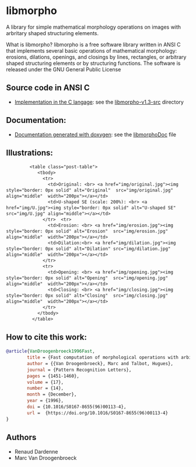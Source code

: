 # libmorpho
A library for simple mathematical morphology operations on images with arbritary shaped structuring elements. 

What is libmorpho?
libmorpho is a free software library written in ANSI C that implements several basic operations of mathematical morphology: erosions, dilations, openings, and closings by lines, rectangles, or arbitrary shaped structuring elements or by structuring functions. The software is released under the GNU General Public License

## Source code in ANSI C
- [Implementation in the C langage](libmorpho-v1.3-src): see the [libmorpho-v1.3-src](libmorpho-v1.3-src) directory

## Documentation: 
- [Documentation generated with doxygen](libmorphoDoc/index.html): see the [libmorphoDoc](libmorphoDoc/index.html) file

## Illustrations: 
             <table class="post-table">
                <tbody>
                  <tr>
                    <td>Original: <br> <a href="img/original.jpg"><img style="border: 0px solid" alt="Original"  src="img/original.jpg" align="middle"  width="200px"></a></td>
                    <td>U-shaped SE (scale: 200%): <br> <a href="img/U.jpg"><img style="border: 0px solid" alt="U-shaped SE" src="img/U.jpg" align="middle"></a></td>
                  </tr>  <tr>
                    <td>Erosion: <br> <a href="img/erosion.jpg"><img style="border: 0px solid" alt="Erosion"  src="img/erosion.jpg" align="middle"  width="200px"></a></td>
                    <td>Dilation:<br> <a href="img/dilation.jpg"><img style="border: 0px solid" alt="Dilation" src="img/dilation.jpg" align="middle"  width="200px"></a></td>
                  </tr>
                  <tr>
                    <td>Opening: <br> <a href="img/opening.jpg"><img style="border: 0px solid" alt="Opening"  src="img/opening.jpg" align="middle"  width="200px"></a></td>
                    <td>Closing: <br> <a href="img/closing.jpg"><img style="border: 0px solid" alt="Closing"  src="img/closing.jpg" align="middle"  width="200px"></a></td>
                  </tr>
                </tbody>
              </table>


## How to cite this work:

```bibtex
@article{VanDroogenbroeck1996Fast,
        title = {Fast computation of morphological operations with arbitrary structuring elements},
        author = {{Van Droogenbroeck}, Marc and Talbot, Hugues},
        journal = {Pattern Recognition Letters},
        pages = {1451-1460},
        volume = {17},
        number = {14},
        month = {December},
        year = {1996},
        doi = {10.1016/S0167-8655(96)00113-4},
        url =  {https://doi.org/10.1016/S0167-8655(96)00113-4}
}
```

## Authors
- Renaud Dardenne
- Marc Van Droogenbroeck 
